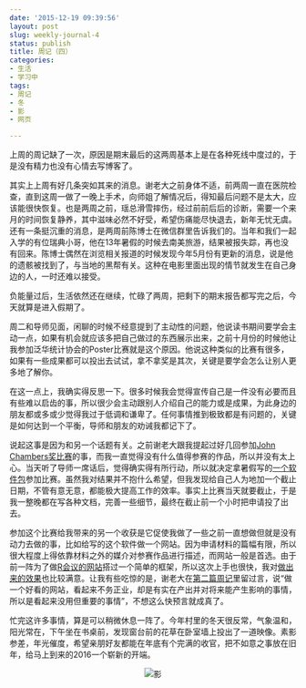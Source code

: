 ```yaml
---
date: '2015-12-19 09:39:56'
layout: post
slug: weekly-journal-4
status: publish
title: 周记（四）
categories:
- 生活
- 学习中
tags:
- 周记
- 冬
- 影
- 网页

---
```


上周的周记缺了一次，原因是期末最后的这两周基本上是在各种死线中度过的，于是没有精力也没有心情去写博客了。

其实上上周有好几条突如其来的消息。谢老大之前身体不适，前两周一直在医院检查，直到这周一做了一晚上手术，向师姐了解情况后，得知最后问题不是太大，应该能很快恢复。也是两周之前，瑶总滑雪摔伤，经过前前后后的诊断，需要一个来月的时间恢复静养，其中滋味必然不好受，希望伤痛能尽快退去，新年无忧无虞。还有一条挺沉重的消息，是两周前陈博士在微信群里告诉我们的。当年和我们一起入学的有位瑞典小哥，他在13年暑假的时候去南美旅游，结果被报失踪，再也没有回来。陈博士偶然在浏览相关报道的时候发现今年5月份有更新的消息，说是他的遗骸被找到了，与当地的黑帮有关。这种在电影里面出现的情节就发生在自己身边的人，一时还难以接受。

负能量过后，生活依然还在继续，忙碌了两周，把剩下的期末报告都写完之后，今天就算是进入假期了。

周二和导师见面，闲聊的时候不经意提到了主动性的问题，他说读书期间要学会主动一点，如果有机会就应该多把自己做过的东西展示出来，之前十月份的时候他让我参加泛华统计协会的Poster比赛就是这个原因。他说这种类似的比赛有很多，如果有一些成果都可以投出去试试，拿不拿奖是其次，关键是要学会怎么让别人更多地了解你。

在这一点上，我确实得反思一下。很多时候我会觉得宣传自己是一件没有必要而且有些难以启齿的事，所以很少会主动跟别人介绍自己的能力或是成果，为此身边的朋友都或多或少觉得我过于低调和谦卑了。任何事情推到极致都是有问题的，关键是如何达到一个平衡，导师和朋友的劝诫我都记下了。

说起这事是因为和另一个话题有关。之前谢老大跟我提起过好几回参加[John Chambers奖比赛](http://stat-computing.org/awards/jmc/)的事，而我一直觉得没有什么值得参赛的作品，所以并没有太上心。当天听了导师一席话后，觉得确实得有所行动，所以就决定拿暑假写的[一个软件包](https://github.com/yixuan/spectra)参加比赛。虽然我对结果并不抱什么希望，但我发现给自己人为地加一个截止日期，不管有意无意，都能极大提高工作的效率。事实上比赛当天就要截止，于是我一整晚都在写各种文档，完善一些细节，最终在截止前一个小时把申请投了出去。

参加这个比赛给我带来的另一个收获是它促使我做了一些之前一直想做但就是没有动力去做的事，比如给写的这个软件做一个网站。因为申请材料的篇幅有限，所以很大程度上得依靠材料之外的媒介对参赛作品进行描述，而网站一般是首选。由于前一阵为了做[R会议的网站](http://stat2016.china-r.org/)搭过一个简单的框架，所以这次上手也很快，我对[做出来的效果](http://yixuan.cos.name/spectra/)也比较满意。让我有些吃惊的是，谢老大在[第二篇周记](http://yixuan.cos.name/cn/2015/11/weekly-journal-2/)里留过言，说“做一个好看的网站，看起来不务正业，却是有实在产出并对将来能产生影响的事情，所以是看起来没用但重要的事情”，不想这么快预言就成真了。

忙完这许多事情，算是可以稍微休息一阵了。今年村里的冬天很反常，气象温和，阳光常在，下午坐在书桌前，发现窗台前的花草在卧室墙上投出了一道映像。素影参差，年光催度，希望亲朋好友都能在年底有个完满的收官，把不如意之事放在旧年，给马上到来的2016一个崭新的开端。

<div align="center">
  <img src="https://i.imgur.com/jS9f785.jpg" alt="影" />
</div>
